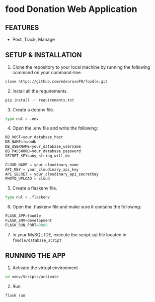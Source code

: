 # food Donation Web Application

## FEATURES

- Post, Track, Manage

## SETUP & INSTALLATION

1. Clone the repository to your local machine by running the following command on your command-line.

```bash
clone https://github.com/edenroseFR/foodle.git
```

2. Install all the requirements.

```bash
pip install -r requirements.txt
```

3. Create a dotenv file.

```bash
type nul > .env
```

4. Open the .env file and write the following:

```python
DB_HOST=your_database_host
DB_NAME=fododb
DB_USERNAME=your_database_username
DB_PASSWORD=your_database_password
SECRET_KEY=any_string_will_do

CLOUD_NAME = your_cloudinary_name
API_KEY = your_cloudinary_api_key
API_SECRET = your_cloudinary_api_secretkey
PHOTO_UPLOAD = cloud
```

5. Create a flaskenv file.

```bash
type nul > .flaskenv
```

6. Open the .flaskenv file and make sure it contains the following:

```python
FLASK_APP=foodle
FLASK_ENV=development
FLASK_RUN_PORT=8080
```

7. In your MySQL IDE, execute the script.sql file located in `foodle/database_script`

## RUNNING THE APP

1. Activate the virtual environment

```bash
cd venv/Scripts/activate
```

2. Run

```bash
flask run
```
